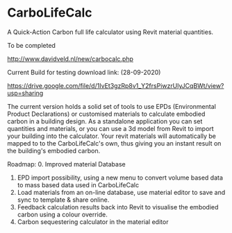 # CarboLifeCalc
A Quick-Action Carbon full life calculator using Revit material quantities.

To be completed

http://www.davidveld.nl/new/carbocalc.php

Current Build for testing download link: (28-09-2020)

https://drive.google.com/file/d/1IvEt3gzRp8v1_Y2frsPiwzrUlyJCqBWt/view?usp=sharing

The current version holds a solid set of tools to use EPDs (Environmental Product Declarations) or customised materials to calculate embodied carbon in a building design. 
As a standalone application you can set quantities and materials,  or you can use a 3d model from Revit to import your building into the calculator. Your revit materials will automatically be mapped to to the CarboLifeCalc's own, thus giving you an instant result on the building's embodied carbon.

Roadmap:
0. Improved material Database
1. EPD import possibility, using a new menu to convert volume based data to mass based data used in CarboLifeCalc
2. Load materials from an on-line database, use material editor to save and sync to template & share online.
3. Feedback calculation results back into Revit to visualise the embodied carbon using a colour override.
4. Carbon sequestering calculator in the material editor

